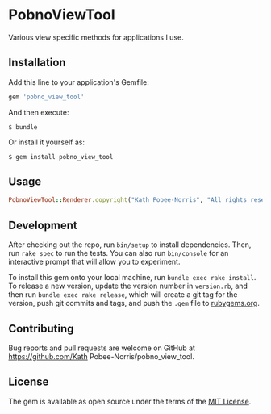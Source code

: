 # PobnoViewTool

Various view specific methods for applications I use.

## Installation

Add this line to your application's Gemfile:

```ruby
gem 'pobno_view_tool'
```

And then execute:

    $ bundle

Or install it yourself as:

    $ gem install pobno_view_tool

## Usage

```ruby
PobnoViewTool::Renderer.copyright("Kath Pobee-Norris", "All rights reserved")
```

## Development

After checking out the repo, run `bin/setup` to install dependencies. Then, run `rake spec` to run the tests. You can also run `bin/console` for an interactive prompt that will allow you to experiment.

To install this gem onto your local machine, run `bundle exec rake install`. To release a new version, update the version number in `version.rb`, and then run `bundle exec rake release`, which will create a git tag for the version, push git commits and tags, and push the `.gem` file to [rubygems.org](https://rubygems.org).

## Contributing

Bug reports and pull requests are welcome on GitHub at https://github.com/Kath Pobee-Norris/pobno_view_tool.


## License

The gem is available as open source under the terms of the [MIT License](http://opensource.org/licenses/MIT).
